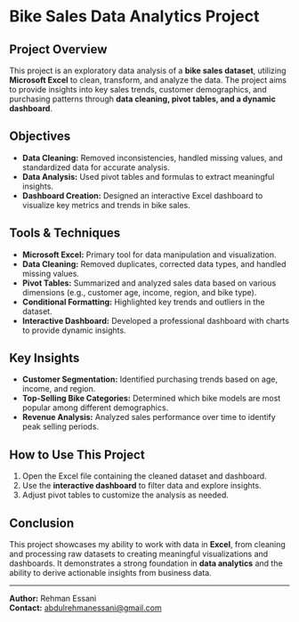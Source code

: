 # Bike Sales Data Analytics Project

## Project Overview
This project is an exploratory data analysis of a **bike sales dataset**, utilizing **Microsoft Excel** to clean, transform, and analyze the data. The project aims to provide insights into key sales trends, customer demographics, and purchasing patterns through **data cleaning, pivot tables, and a dynamic dashboard**. 

## Objectives
- **Data Cleaning:** Removed inconsistencies, handled missing values, and standardized data for accurate analysis.
- **Data Analysis:** Used pivot tables and formulas to extract meaningful insights.
- **Dashboard Creation:** Designed an interactive Excel dashboard to visualize key metrics and trends in bike sales.

## Tools & Techniques
- **Microsoft Excel:** Primary tool for data manipulation and visualization.
- **Data Cleaning:** Removed duplicates, corrected data types, and handled missing values.
- **Pivot Tables:** Summarized and analyzed sales data based on various dimensions (e.g., customer age, income, region, and bike type).
- **Conditional Formatting:** Highlighted key trends and outliers in the dataset.
- **Interactive Dashboard:** Developed a professional dashboard with charts to provide dynamic insights.

## Key Insights
- **Customer Segmentation:** Identified purchasing trends based on age, income, and region.
- **Top-Selling Bike Categories:** Determined which bike models are most popular among different demographics.
- **Revenue Analysis:** Analyzed sales performance over time to identify peak selling periods.

## How to Use This Project
1. Open the Excel file containing the cleaned dataset and dashboard.
2. Use the **interactive dashboard** to filter data and explore insights.
3. Adjust pivot tables to customize the analysis as needed.

## Conclusion
This project showcases my ability to work with data in **Excel**, from cleaning and processing raw datasets to creating meaningful visualizations and dashboards. It demonstrates a strong foundation in **data analytics** and the ability to derive actionable insights from business data.

---
**Author:** Rehman Essani  
**Contact:** abdulrehmanessani@gmail.com

